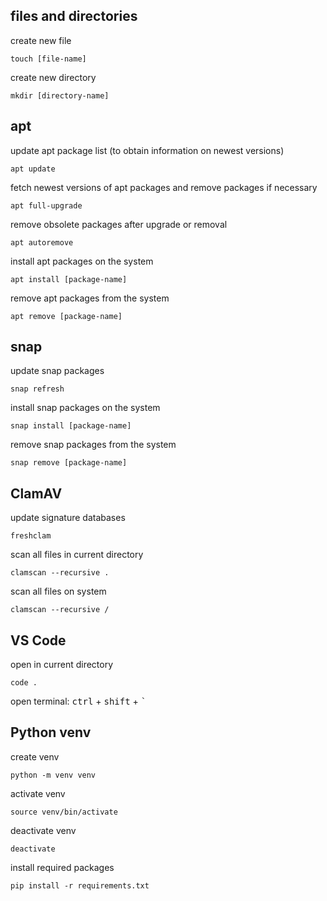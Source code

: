 ## files and directories
create new file
```shell
touch [file-name]
```
create new directory
```shell
mkdir [directory-name]
```
## apt
update apt package list (to obtain information on newest versions)
```shell
apt update
```
fetch newest versions of apt packages and remove packages if necessary
```shell
apt full-upgrade
```
remove obsolete packages after upgrade or removal
```shell
apt autoremove
```
install apt packages on the system
```shell
apt install [package-name]
```
remove apt packages from the system
```shell
apt remove [package-name]
```
## snap
update snap packages
```shell
snap refresh
```
install snap packages on the system
```shell
snap install [package-name]
```
remove snap packages from the system
```shell
snap remove [package-name]
```
## ClamAV
update signature databases
```shell
freshclam
```
scan all files in current directory
```shell
clamscan --recursive .
```
scan all files on system
```shell
clamscan --recursive /
```
## VS Code
open in current directory
```shell
code .
```
open terminal: <kbd>ctrl</kbd> + <kbd>shift</kbd> + <kbd>`</kbd>
## Python venv
create venv
```shell
python -m venv venv
```
activate venv
```shell
source venv/bin/activate
```
deactivate venv
```shell
deactivate
```
install required packages
```shell
pip install -r requirements.txt
```